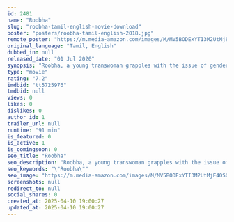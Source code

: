 ```yaml
---
id: 2481
name: "Roobha"
slug: "roobha-tamil-english-movie-download"
poster: "posters/roobha-tamil-english-2018.jpg"
remote_poster: "https://m.media-amazon.com/images/M/MV5BODExYTI3M2UtMjE4OS00ZmRmLTlkYTgtNTNmYmU2YjRiNjVjXkEyXkFqcGdeQXVyODY1NTc3MDU@._V1_SX300.jpg"
original_language: "Tamil, English"
dubbed_in: null
released_date: "01 Jul 2020"
synopsis: "Roobha, a young transwoman grapples with the issue of gender identity, and her chance encounter with a married man leads to a rapturous romance."
type: "movie"
rating: "7.2"
imdbid: "tt5725976"
tmdbid: null
views: 0
likes: 0
dislikes: 0
author_id: 1
trailer_url: null
runtime: "91 min"
is_featured: 0
is_active: 1
is_comingsoon: 0
seo_title: "Roobha"
seo_description: "Roobha, a young transwoman grapples with the issue of gender identity, and her chance encounter with a married man leads to a rapturous romance."
seo_keywords: "\"Roobha\""
seo_image: "https://m.media-amazon.com/images/M/MV5BODExYTI3M2UtMjE4OS00ZmRmLTlkYTgtNTNmYmU2YjRiNjVjXkEyXkFqcGdeQXVyODY1NTc3MDU@._V1_SX300.jpg"
screenshots: null
redirect_to: null
social_shares: 0
created_at: 2025-04-10 19:00:27
updated_at: 2025-04-10 19:00:27
---
```


